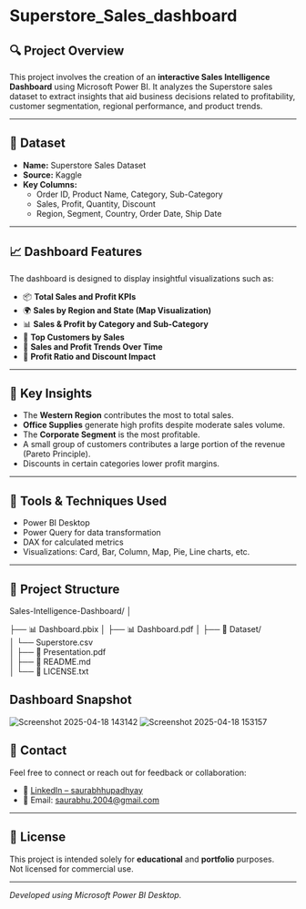 # Superstore_Sales_dashboard

## 🔍 Project Overview
This project involves the creation of an **interactive Sales Intelligence Dashboard** using Microsoft Power BI. It analyzes the Superstore sales dataset to extract insights that aid business decisions related to profitability, customer segmentation, regional performance, and product trends.

---

## 📁 Dataset
- **Name:** Superstore Sales Dataset  
- **Source:** Kaggle  
- **Key Columns:**  
  - Order ID, Product Name, Category, Sub-Category  
  - Sales, Profit, Quantity, Discount  
  - Region, Segment, Country, Order Date, Ship Date

---

## 📈 Dashboard Features
The dashboard is designed to display insightful visualizations such as:

- 📦 **Total Sales and Profit KPIs**
- 🌍 **Sales by Region and State (Map Visualization)**
- 📊 **Sales & Profit by Category and Sub-Category**
- 👤 **Top Customers by Sales**
- 📅 **Sales and Profit Trends Over Time**
- 🎯 **Profit Ratio and Discount Impact**

---

## 🧠 Key Insights
- The **Western Region** contributes the most to total sales.
- **Office Supplies** generate high profits despite moderate sales volume.
- The **Corporate Segment** is the most profitable.
- A small group of customers contributes a large portion of the revenue (Pareto Principle).
- Discounts in certain categories lower profit margins.

---

## 📌 Tools & Techniques Used
- Power BI Desktop  
- Power Query for data transformation  
- DAX for calculated metrics  
- Visualizations: Card, Bar, Column, Map, Pie, Line charts, etc.

---

## 📄 Project Structure
Sales-Intelligence-Dashboard/
│

├── 📊 Dashboard.pbix 
│
├── 📊 Dashboard.pdf
│
├── 📁 Dataset/                   
│   └── Superstore.csv            
│
├── 📄 Presentation.pdf           
│
├── 📘 README.md                   
│
└── 📄 LICENSE.txt  

## Dashboard Snapshot  
![Screenshot 2025-04-18 143142](https://github.com/user-attachments/assets/2ff0680b-63d2-4b1c-9650-2497af189ed3)
![Screenshot 2025-04-18 153157](https://github.com/user-attachments/assets/7e60c5b4-37b7-4803-9a26-529776241607)

## 📧 Contact

Feel free to connect or reach out for feedback or collaboration:

- 🔗 [LinkedIn – saurabhhupadhyay](https://linkedin.com/in/saurabhhupadhyay)  
- 📩 Email: saurabhu.2004@gmail.com

---

## 📝 License

This project is intended solely for **educational** and **portfolio** purposes.  
Not licensed for commercial use.

---

*Developed using Microsoft Power BI Desktop.*
